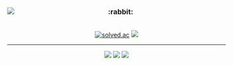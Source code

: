 <div align="center">
  <img align="left" src="http://mazandi.herokuapp.com/api?handle=y_e_99"/>
  <div class="pull-right">
  <h3> :rabbit: </h3> <br>
  <a href="https://solved.ac/y_e_99"><img alt="solved.ac" src="http://mazassumnida.wtf/api/mini/generate_badge?boj=y_e_99"/></a>
  <a href="https://hits.seeyoufarm.com"><img src="https://hits.seeyoufarm.com/api/count/incr/badge.svg?url=https%3A%2F%2Fgithub.com%2Fyech0i&count_bg=%23000000&title_bg=%23000000&icon=&icon_color=%23E7E7E7&title=GitHub&edge_flat=false"/></a>
    
  ---
  
  <a href="mailto:ash240313@gmail.com"><img src="https://img.shields.io/badge/Gmail-d14836?style=flat-square&logo=Gmail&logoColor=white&link=ash240313@gmail.com"/></a>
  <a href="https://velog.io/@yech0i"><img src="https://img.shields.io/badge/Study-3DDC84?style=flat-square&logo=Velog&logoColor=white"/></a>
  <a href="https://y-e-99.tistory.com"><img src="https://img.shields.io/badge/Project & Algorithm-000000?style=flat-square&logo=Tistory&logoColor=white&link=https://y-e-99.tistory.com"/></a>
  </div>
</div>
